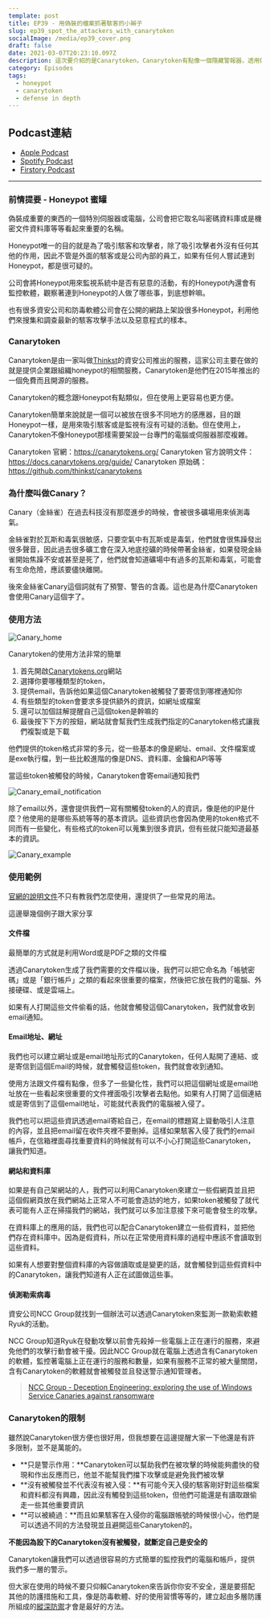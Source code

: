 ```yaml
---
template: post
title: EP39 - 用偽裝的檔案抓著駭客的小辮子
slug: ep39_spot_the_attackers_with_canarytoken
socialImage: /media/ep39_cover.png
draft: false
date: 2021-03-07T20:23:10.097Z
description: 這次要介紹的是Canarytoken，Canarytoken有點像一個隱藏警報器，透用偽裝的文件、Email或網址吸引入侵的駭客，只要不小心在路過的時候觸發，Canarytoken就會像警衛一樣馬上通知我們有可疑的行動要多多注意了
category: Episodes
tags:
  - honeypot
  - canarytoken
  - defense in depth
---
```

## Podcast連結

* [Apple Podcast](https://podcasts.apple.com/us/podcast/%E8%B3%87%E5%AE%89%E8%A7%A3%E5%A3%93%E7%B8%AE/id1513276667#episodeGuid=cklzlzeg1n2560878vwfamb85)
* [Spotify Podcast](https://open.spotify.com/episode/6Qw32qe9hbJVEL8AS8vDCh?si=e57317889ee64a88)
* [Firstory Podcast](https://open.firstory.me/story/cklzlzeg1n2560878vwfamb85)

- - -

### 前情提要 - Honeypot 蜜罐

偽裝成重要的東西的一個特別伺服器或電腦，公司會把它取名叫密碼資料庫或是機密文件資料庫等等看起來重要的名稱。

Honeypot唯一的目的就是為了吸引駭客和攻擊者，除了吸引攻擊者外沒有任何其他的作用，因此不管是外面的駭客或是公司內部的員工，如果有任何人嘗試連到Honeypot，都是很可疑的。

公司會將Honeypot用來監視系統中是否有惡意的活動，有的Honeypot內還會有監控軟體，觀察著連到Honeypot的人做了哪些事，到底想幹嘛。

也有很多資安公司和防毒軟體公司會在公開的網路上架設很多Honeypot，利用他們來搜集和調查最新的駭客攻擊手法以及惡意程式的樣本。

### Canarytoken

Canarytoken是由一家叫做[Thinkst](https://thinkst.com/)的資安公司推出的服務，這家公司主要在做的就是提供企業跟組織honeypot的相關服務，Canarytoken是他們在2015年推出的一個免費而且開源的服務。

Canarytoken的概念跟Honeypot有點類似，但在使用上更容易也更方便。

Canarytoken簡單來說就是一個可以被放在很多不同地方的感應器，目的跟Honeypot一樣，是用來吸引駭客或是監視有沒有可疑的活動。但在使用上，Canarytoken不像Honeypot那樣需要架設一台專門的電腦或伺服器那麼複雜。

Canarytoken 官網：<https://canarytokens.org/>
Canarytoken 官方說明文件：<https://docs.canarytokens.org/guide/>
Canarytoken 原始碼：<https://github.com/thinkst/canarytokens>

### 為什麼叫做Canary？

Canary（金絲雀）在過去科技沒有那麼進步的時候，會被很多礦場用來偵測毒氣。

金絲雀對於瓦斯和毒氣很敏感，只要空氣中有瓦斯或是毒氣，他們就會很焦躁發出很多聲音，因此過去很多礦工會在深入地底挖礦的時候帶著金絲雀，如果發現金絲雀開始焦躁不安或甚至是死了，他們就會知道礦場中有過多的瓦斯和毒氣，可能會有生命危險，應該要儘快離開。

後來金絲雀Canary這個詞就有了預警、警告的含義。這也是為什麼Canarytoken會使用Canary這個字了。

### 使用方法

![Canary_home](/media/canary_home.png)

Canarytoken的使用方法非常的簡單

1. 首先開啟[Canarytokens.org](https://canarytokens.org)網站
2. 選擇你要哪種類型的token，
3. 提供email，告訴他如果這個Canarytoken被觸發了要寄信到哪裡通知你
4. 有些類型的token會要求多提供額外的資訊，如網址或檔案
5. 還可以加個註解提醒自己這個token是幹嘛的
6. 最後按下下方的按鈕，網站就會幫我們生成我們指定的Canarytoken格式讓我們複製或是下載

他們提供的token格式非常的多元，從一些基本的像是網址、email、文件檔案或是exe執行檔，到一些比較進階的像是DNS、資料庫、金鑰和API等等

當這些token被觸發的時候，Canarytoken會寄email通知我們

![Canary_email_notification](/media/canary_email_notification.jpg)

除了email以外，還會提供我們一寫有關觸發token的人的資訊，像是他的IP是什麼？他使用的是哪些系統等等的基本資訊。這些資訊也會因為使用的token格式不同而有一些變化，有些格式的token可以蒐集到很多資訊，但有些就只能知道最基本的資訊。

![Canary_example](/media/canary_example.jpg)

### 使用範例

[官網的說明文件](https://docs.canarytokens.org/guide/#what-are-canarytokens)不只有教我們怎麼使用，還提供了一些常見的用法。

這邊舉幾個例子跟大家分享

#### 文件檔

最簡單的方式就是利用Word或是PDF之類的文件檔

透過Canarytoken生成了我們需要的文件檔以後，我們可以把它命名為「帳號密碼」或是「銀行帳戶」之類的看起來很重要的檔案，然後把它放在我們的電腦、外接硬碟、或是雲端上。

如果有人打開這些文件偷看的話，他就會觸發這個Canarytoken，我們就會收到email通知。

#### Email地址、網址

我們也可以建立網址或是email地址形式的Canarytoken，任何人點開了連結、或是寄信到這個Email的時候，就會觸發這些token，我們就會收到通知。

使用方法跟文件檔有點像，但多了一些變化性，我們可以把這個網址或是email地址放在一些看起來很重要的文件裡面吸引攻擊者去點他。如果有人打開了這個連結或是寄信到了這個email地址，可能就代表我們的電腦被入侵了。

我們也可以把這些資訊透過email寄給自己，在email的標題寫上聳動吸引人注意的內容，並且把email留在收件夾裡不要刪掉。這樣如果駭客入侵了我們的email帳戶，在信箱裡面尋找重要資料的時候就有可以不小心打開這些Canarytoken，讓我們知道。

#### 網站和資料庫

如果是有自己架網站的人，我們可以利用Canarytoken來建立一些假網頁並且把這個假網頁放在我們網站上正常人不可能會造訪的地方，如果token被觸發了就代表可能有人正在掃描我們的網站，我們就可以多加注意接下來可能會發生的攻擊。

在資料庫上的應用的話，我們也可以配合Canarytoken建立一些假資料，並把他們存在資料庫中。因為是假資料，所以在正常使用資料庫的過程中應該不會讀取到這些資料。

如果有人想要對整個資料庫的內容做讀取或是變更的話，就會觸發到這些假資料中的Canarytoken，讓我們知道有人正在試圖做這些事。

#### 偵測勒索病毒

資安公司NCC Group就找到一個辦法可以透過Canarytoken來監測一款勒索軟體Ryuk的活動。

NCC Group知道Ryuk在發動攻擊以前會先殺掉一些電腦上正在運行的服務，來避免他們的攻擊行動會被干擾。因此NCC Group就在電腦上透過含有Canarytoken的軟體，監控著電腦上正在運行的服務和數量，如果有服務不正常的被大量關閉，含有Canarytoken的軟體就會被觸發並且發送警示通知管理者。

> [NCC Group - Deception Engineering: exploring the use of Windows Service Canaries against ransomware](https://research.nccgroup.com/2021/03/04/deception-engineering-exploring-the-use-of-windows-service-canaries-against-ransomware/)

### Canarytoken的限制

雖然說Canarytoken很方便也很好用，但我想要在這邊提醒大家一下他還是有許多限制，並不是萬能的。

* **只是警示作用：**Canarytoken可以幫助我們在被攻擊的時候能夠盡快的發現和作出反應而已，他並不能幫我們擋下攻擊或是避免我們被攻擊
* **沒有被觸發並不代表沒有被入侵：**有可能今天入侵的駭客剛好對這些檔案和資料都沒有興趣，因此沒有觸發到這些token，但他們可能還是有讀取跟偷走一些其他重要資訊
* **可以被繞過：**而且如果駭客在入侵你的電腦跟帳號的時候很小心，他們是可以透過不同的方法發現並且避開這些Canarytoken的。

**不能因為設下的Canarytoken沒有被觸發，就斷定自己是安全的**

Canarytoken讓我們可以透過很容易的方式簡單的監控我們的電腦和帳戶，提供我們多一層的警示。

但大家在使用的時候不要只仰賴Canarytoken來告訴你你安不安全，還是要搭配其他的防護措施和工具，像是防毒軟體、好的使用習慣等等的，建立起由多層防護所組成的[縱深防禦](/posts/ep7-computer-habits-that-shouldnt-be-contempted#兩個重要觀念)才會是最好的方法。